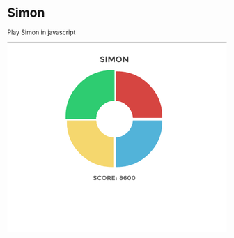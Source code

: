Simon
=====

Play Simon in javascript

![Screenshot](https://raw.githubusercontent.com/NathanielWroblewski/simon/gh-pages/screenshot.png)
